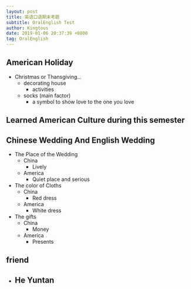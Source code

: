 ```yaml
---
layout: post
title: 英语口语期末考题
subtitle: OralEnglish Test
author: Kingtous
date: 2019-01-06 20:37:39 +0800
tag: OralEnglish
---
```


## American Holiday 

- Christmas or Thansgiving...
  - decorating house
    - activities 
  - socks (main factor)
    - a symbol to show love to the one you love



## Learned American Culture during this semester







## Chinese Wedding And English Wedding

- The Place of the Wedding
  - China
    - Lively
  - America
    - Quiet place and serious
- The color of Cloths
  - China
    - Red dress
  - America
    - White dress
- The gifts
  - China
    - Money
  - America
    - Presents

## friend

- He Yuntan
  - 






